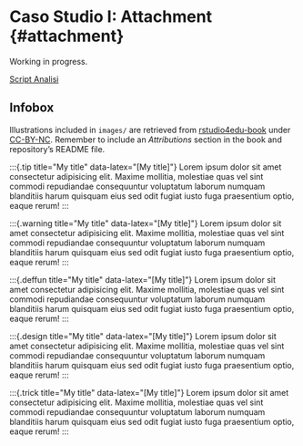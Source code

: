 # Caso Studio I: Attachment {#attachment}

Working in progress.

[Script Analisi](https://github.com/psicostat/Introduction2R/blob/master/exercises/chapter-15-case-study-I.R)

## Infobox

Illustrations included in `images/` are retrieved from [rstudio4edu-book](https://rstudio4edu.github.io/rstudio4edu-book/) under [CC-BY-NC](https://creativecommons.org/licenses/by-nc/2.0/). Remember to include an *Attributions* section in the book and repository’s README file.

:::{.tip title="My title" data-latex="[My title]"}
Lorem ipsum dolor sit amet consectetur adipisicing elit. Maxime mollitia,
molestiae quas vel sint commodi repudiandae consequuntur voluptatum laborum
numquam blanditiis harum quisquam eius sed odit fugiat iusto fuga praesentium
optio, eaque rerum! 
:::

:::{.warning title="My title" data-latex="[My title]"}
Lorem ipsum dolor sit amet consectetur adipisicing elit. Maxime mollitia,
molestiae quas vel sint commodi repudiandae consequuntur voluptatum laborum
numquam blanditiis harum quisquam eius sed odit fugiat iusto fuga praesentium
optio, eaque rerum! 
:::

:::{.deffun title="My title" data-latex="[My title]"}
Lorem ipsum dolor sit amet consectetur adipisicing elit. Maxime mollitia,
molestiae quas vel sint commodi repudiandae consequuntur voluptatum laborum
numquam blanditiis harum quisquam eius sed odit fugiat iusto fuga praesentium
optio, eaque rerum! 
:::

:::{.design title="My title" data-latex="[My title]"}
Lorem ipsum dolor sit amet consectetur adipisicing elit. Maxime mollitia,
molestiae quas vel sint commodi repudiandae consequuntur voluptatum laborum
numquam blanditiis harum quisquam eius sed odit fugiat iusto fuga praesentium
optio, eaque rerum! 
:::

:::{.trick title="My title" data-latex="[My title]"}
Lorem ipsum dolor sit amet consectetur adipisicing elit. Maxime mollitia,
molestiae quas vel sint commodi repudiandae consequuntur voluptatum laborum
numquam blanditiis harum quisquam eius sed odit fugiat iusto fuga praesentium
optio, eaque rerum! 
:::
